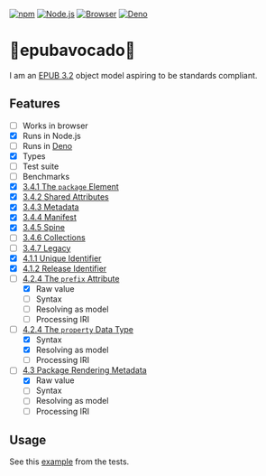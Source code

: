 [![npm](https://img.shields.io/npm/v/epubavocado)](https://www.npmjs.com/package/epubavocado)
[![Node.js](https://github.com/jccr/epubavocado/workflows/Node.js/badge.svg)](https://github.com/jccr/epubavocado/actions?query=workflow%3ANode.js)
[![Browser](https://github.com/jccr/epubavocado/workflows/Browser/badge.svg)](https://github.com/jccr/epubavocado/actions?query=workflow%3ABrowser)
[![Deno](https://github.com/jccr/epubavocado/workflows/Deno/badge.svg)](https://github.com/jccr/epubavocado/actions?query=workflow%3ADeno)

# 📗epubavocado🥑
I am an [EPUB 3.2](https://www.w3.org/publishing/epub3/index.html) object model aspiring to be standards compliant.

## Features
- [ ] Works in browser
- [x] Runs in Node.js
- [ ] Runs in [Deno](https://deno.land/)
- [x] Types
- [ ] Test suite
- [ ] Benchmarks
- [x] [3.4.1 The `package` Element](https://www.w3.org/publishing/epub32/epub-packages.html#sec-package-elem)
- [x] [3.4.2 Shared Attributes](https://www.w3.org/publishing/epub32/epub-packages.html#sec-shared-attrs)
- [x] [3.4.3 Metadata](https://www.w3.org/publishing/epub32/epub-packages.html#sec-pkg-metadata)
- [x] [3.4.4 Manifest](https://www.w3.org/publishing/epub32/epub-packages.html#sec-pkg-manifest)
- [x] [3.4.5 Spine](https://www.w3.org/publishing/epub32/epub-packages.html#sec-pkg-spine)
- [ ] [3.4.6 Collections](https://www.w3.org/publishing/epub32/epub-packages.html#sec-pkg-collections)
- [ ] [3.4.7 Legacy](https://www.w3.org/publishing/epub32/epub-packages.html#sec-pkg-legacy)
- [x] [4.1.1 Unique Identifier](https://www.w3.org/publishing/epub32/epub-packages.html#sec-metadata-elem-identifiers-uid)
- [x] [4.1.2 Release Identifier](https://www.w3.org/publishing/epub32/epub-packages.html#sec-metadata-elem-identifiers-pid)
- [ ] [4.2.4 The `prefix` Attribute](https://www.w3.org/publishing/epub32/epub-packages.html#sec-prefix-attr)
  - [x] Raw value
  - [ ] Syntax
  - [ ] Resolving as model
  - [ ] Processing IRI
- [ ] [4.2.4 The `property` Data Type](https://www.w3.org/publishing/epub32/epub-packages.html#sec-property-datatype)
  - [x] Syntax
  - [x] Resolving as model
  - [ ] Processing IRI
- [ ] [4.3 Package Rendering Metadata](https://www.w3.org/publishing/epub32/epub-packages.html#sec-package-metadata-rendering)
  - [x] Raw value
  - [ ] Syntax
  - [ ] Resolving as model
  - [ ] Processing IRI

## Usage
See this [example](https://github.com/jccr/epubavocado/blob/main/test/package.test.ts) from the tests.
